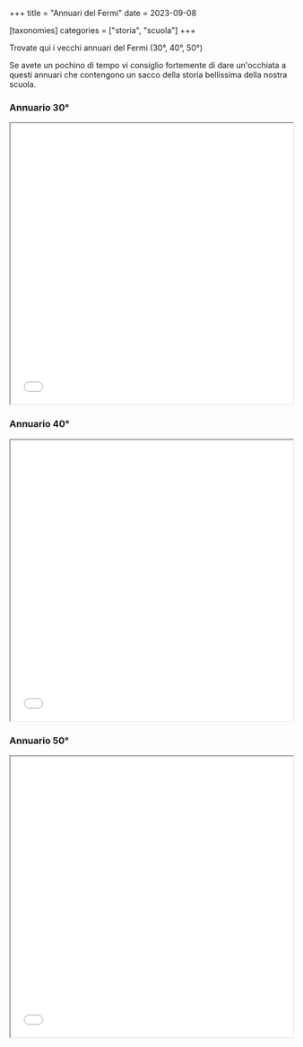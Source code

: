 +++
title = "Annuari del Fermi"
date = 2023-09-08

[taxonomies]
categories = ["storia", "scuola"]
+++

Trovate qui i vecchi annuari del Fermi (30°, 40°, 50°)

<!-- more -->
Se avete un pochino di tempo vi consiglio fortemente di dare un'occhiata a questi annuari che contengono un sacco della storia bellissima della nostra scuola.


### Annuario 30°
<iframe src="/annuari/Fermi Annuario 1999 cs6 2023.pdf" width="100%" height="500px">
</iframe>

### Annuario 40°
<iframe src="/annuari/Fermi Annuario 2009 cs6 2023.pdf" width="100%" height="500px">
</iframe>

### Annuario 50°
<iframe src="/annuari/Fermi Annuario 2020 Rev. 2c ok.pdf" width="100%" height="500px">
</iframe>

